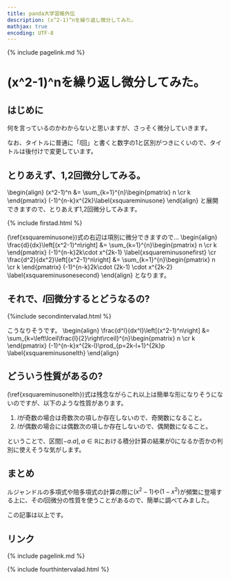 ```yaml
---
title: panda大学習帳外伝
description: (x^2-1)^nを繰り返し微分してみた。
mathjax: true
encoding: UTF-8
---
```

{% include pagelink.md %}
# (x^2-1)^nを繰り返し微分してみた。
## はじめに
何を言っているのかわからないと思いますが、さっそく微分していきます。

なお、タイトルに普通に「$l$回」と書くと数字の1と区別がつきにくいので、タイトルは後付けで変更しています。
## とりあえず、1,2回微分してみる。
\begin{align}
(x^2-1)^n &= \sum_{k=1}^{n}\begin{pmatrix}
    n \cr
    k
\end{pmatrix} (-1)^{n-k}x^{2k}\label{xsquareminusone}
\end{align}
と展開できますので、とりあえず1,2回微分してみます。

{% include firstad.html %}

(\ref{xsquareminusone})式の右辺は項別に微分できますので…
\begin{align}
\frac{d}{dx}\left[(x^2-1)^n\right] &= \sum_{k=1}^{n}\begin{pmatrix}
    n \cr
    k
\end{pmatrix} (-1)^{n-k}2k\cdot x^{2k-1} \label{xsquareminusonefirst} \cr
\frac{d^2}{dx^2}\left[(x^2-1)^n\right] &= \sum_{k=1}^{n}\begin{pmatrix}
    n \cr
    k
\end{pmatrix} (-1)^{n-k}2k\cdot (2k-1) \cdot x^{2k-2} \label{xsquareminusonesecond}
\end{align}
となります。
## それで、$l$回微分するとどうなるの?

{%include secondintervalad.html %}

こうなりそうです。
\begin{align}
  \frac{d^l}{dx^l}\left[(x^2-1)^n\right] &= \sum_{k=\left\lceil\frac{l}{2}\right\rceil}^{n}\begin{pmatrix}
    n \cr
    k
    \end{pmatrix} (-1)^{n-k}x^{2k-l}\prod_{p=2k-l+1}^{2k}p \label{xsquareminusonelth}
\end{align}
## どういう性質があるの?
(\ref{xsquareminusonelth})式は残念ながらこれ以上は簡単な形になりそうにないのですが、以下のような性質があります。

1. $l$が奇数の場合は奇数次の項しか存在しないので、奇関数になること。
1. $l$が偶数の場合には偶数次の項しか存在しないので、偶関数になること。

ということで、区間$[-a.a], a \in \mathbb{R}$における積分計算の結果が0になるか否かの判別に使えそうな気がします。
## まとめ
ルジャンドルの多項式や陪多項式の計算の際に$(x^2-1)$や$(1-x^2)$が頻繁に登場する上に、その$l$回微分の性質を使うことがあるので、簡単に調べてみました。

この記事は以上です。
## リンク
{% include pagelink.md %}

{% include fourthintervalad.html %}
